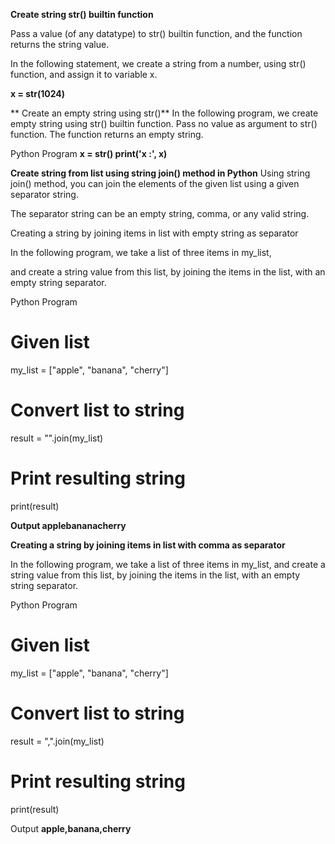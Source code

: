 **Create string str() builtin function**

Pass a value (of any datatype) to str() builtin function, and the function returns the string value.

In the following statement, we create a string from a number, using str() function, and assign it to variable x.

**x = str(1024)**

** Create an empty string using str()**
In the following program, we create empty string using str() builtin function. Pass no value as argument to str() function. The function returns an empty string.

Python Program
**x = str()
print('x :', x)**

**Create string from list using string join() method in Python**
Using string join() method, you can join the elements of the given list using a given separator string. 

The separator string can be an empty string, comma, or any valid string.

Creating a string by joining items in list with empty string as separator

In the following program, we take a list of three items in my_list,

and create a string value from this list, by joining the items in the list, with an empty string separator.

Python Program
# Given list
my_list = ["apple", "banana", "cherry"]

# Convert list to string
result = "".join(my_list)

# Print resulting string
print(result)

**Output
applebananacherry**

**Creating a string by joining items in list with comma as separator**

In the following program, we take a list of three items in my_list, and create a string value from this list, by joining the items in the list, with an empty string separator.

Python Program

# Given list

my_list = ["apple", "banana", "cherry"]

# Convert list to string

result = ",".join(my_list)

# Print resulting string

print(result)

Output
**apple,banana,cherry**
